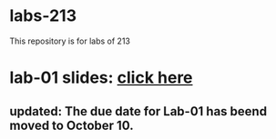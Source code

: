 # labs-213
This repository is for labs of 213

# lab-01 slides: [click here](https://docs.google.com/presentation/d/1CRnZOpAzPRDe7-XrciRgcUprY1UgALnRaWO2ZyCV8MQ/edit?usp=sharing)

## updated: The due date for Lab-01 has beend moved to October 10.
